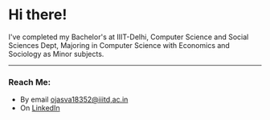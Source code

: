 # Hi there!

I've completed my Bachelor's at IIIT-Delhi, Computer Science and Social Sciences Dept, Majoring in Computer Science with Economics and Sociology as Minor subjects.

---
### Reach Me:

- By email [ojasva18352@iiitd,ac.in](mailto:ojasva18352@iiitd.ac.in)
- On [LinkedIn](https://www.linkedin.com/in/ojasva-saxena-118473188/)
